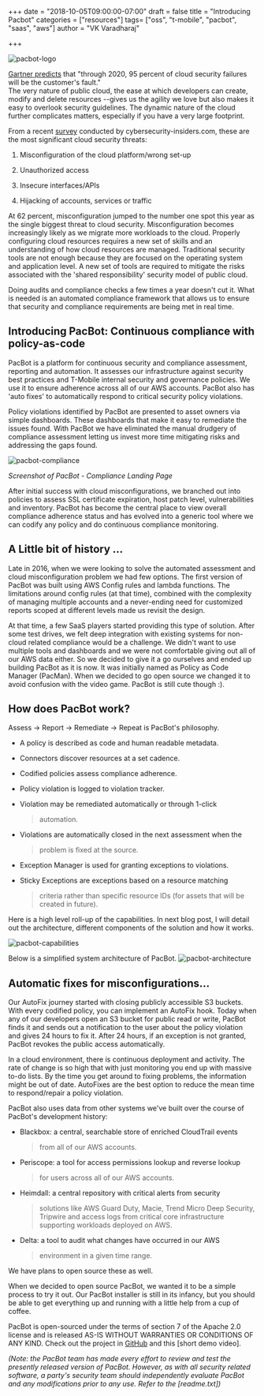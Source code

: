 +++
date = "2018-10-05T09:00:00-07:00"
draft = false
title = "Introducing Pacbot"
categories = ["resources"]
tags= ["oss", "t-mobile", "pacbot", "saas", "aws"]
author = "VK Varadharaj"

+++

![pacbot-logo](/blog/introducing-pacbot/logo.png)

[Gartner
predicts](https://www.gartner.com/smarterwithgartner/why-cloud-security-is-everyones-business)
that "through 2020, 95 percent of cloud security failures will be the
customer's fault."      
The very nature of public cloud, the ease at which developers can
create, modify and delete resources --gives us the agility we love but
also makes it easy to overlook security guidelines. The dynamic nature
of the cloud further complicates matters, especially if you have a very
large footprint.

From a recent
[survey](https://www.cybersecurity-insiders.com/portfolio/2018-cloud-security-report-download/)
conducted by cybersecurity-insiders.com,
these are the most significant cloud security threats:

1.  Misconfiguration of the cloud platform/wrong set-up

2.  Unauthorized access

3.  Insecure interfaces/APIs

4.  Hijacking of accounts, services or traffic

At 62 percent, misconfiguration jumped to the number one spot this year
as the single biggest threat to cloud security. Misconfiguration becomes
increasingly likely as we migrate more workloads to the cloud. Properly
configuring cloud resources requires a new set of skills and an
understanding of how cloud resources are managed. Traditional security
tools are not enough because they are focused on the operating system
and application level. A new set of tools are required to mitigate the
risks associated with the 'shared responsibility' security model of
public cloud.

Doing audits and compliance checks a few times a year doesn't cut it.
What is needed is an automated compliance framework that allows us to
ensure that security and compliance requirements are being met in real
time.  

## Introducing PacBot: Continuous compliance with policy-as-code

PacBot is a platform for continuous security and compliance assessment,
reporting and automation. It assesses our infrastructure against
security best practices and T-Mobile internal security and governance
policies. We use it to ensure adherence across all of our AWS accounts.
PacBot also has 'auto fixes' to automatically respond to critical
security policy violations.

Policy violations identified by PacBot are presented to asset owners via
simple dashboards. These dashboards that make it easy to remediate the
issues found. With PacBot we have eliminated the manual drudgery of
compliance assessment letting us invest more time mitigating risks and
addressing the gaps found.

![pacbot-compliance](/blog/introducing-pacbot/pacbot-compliance.png)

*Screenshot of PacBot - Compliance Landing Page*

After initial success with cloud misconfigurations, we branched out into
policies to assess SSL certificate expiration, host patch level,
vulnerabilities and inventory. PacBot has become the central place to
view overall compliance adherence status and has evolved into a generic
tool where we can codify any policy and do continuous compliance
monitoring.

## A Little bit of history ...

Late in 2016, when we were looking to solve the automated assessment and
cloud misconfiguration problem we had few options. The first version of
PacBot was built using AWS Config rules and lambda functions. The
limitations around config rules (at that time), combined with the
complexity of managing multiple accounts and a never-ending need for
customized reports scoped at different levels made us revisit the
design.

At that time, a few SaaS players started providing this type of
solution. After some test drives, we felt deep integration with existing
systems for non-cloud related compliance would be a challenge. We didn't
want to use multiple tools and dashboards and we were not comfortable
giving out all of our AWS data either. So we decided to give it a go
ourselves and ended up building PacBot as it is now. It was initially
named as Policy as Code Manager (PacMan). When we decided to go open
source we changed it to avoid confusion with the video game. PacBot is
still cute though :).

## How does PacBot work?

Assess -> Report -> Remediate -> Repeat is PacBot's philosophy.

-   A policy is described as code and human readable metadata.

-   Connectors discover resources at a set cadence.

-   Codified policies assess compliance adherence.

-   Policy violation is logged to violation tracker.

-   Violation may be remediated automatically or through 1-click
    > automation.

-   Violations are automatically closed in the next assessment when the
    > problem is fixed at the source.

-   Exception Manager is used for granting exceptions to violations.

-   Sticky Exceptions are exceptions based on a resource matching
    > criteria rather than specific resource IDs (for assets that will
    > be created in future).

Here is a high level roll-up of the capabilities. In next blog post, I
will detail out the architecture, different components of the solution
and how it works.

![pacbot-capabilities](/blog/introducing-pacbot/capabilities.png)

Below is a simplified system architecture of PacBot.
![pacbot-architecture](/blog/introducing-pacbot/architecture.png)

## Automatic fixes for misconfigurations...

Our AutoFix journey started with closing publicly accessible S3 buckets.
With every codified policy, you can implement an AutoFix hook. Today
when any of our developers open an S3 bucket for public read or write,
PacBot finds it and sends out a notification to the user about the
policy violation and gives 24 hours to fix it. After 24 hours, if an
exception is not granted, PacBot revokes the public access
automatically.

In a cloud environment, there is continuous deployment and activity. The
rate of change is so high that with just monitoring you end up with
massive to-do lists. By the time you get around to fixing problems, the
information might be out of date. AutoFixes are the best option to
reduce the mean time to respond/repair a policy violation.

PacBot also uses data from other systems we've built over the course of
PacBot's development history:

-   Blackbox: a central, searchable store of enriched CloudTrail events
    > from all of our AWS accounts.

-   Periscope: a tool for access permissions lookup and reverse lookup
    > for users across all of our AWS accounts.

-   Heimdall: a central repository with critical alerts from security
    > solutions like AWS Guard Duty, Macie, Trend Micro Deep Security,
    > Tripwire and access logs from critical core infrastructure
    > supporting workloads deployed on AWS.

-   Delta: a tool to audit what changes have occurred in our AWS
    > environment in a given time range.

We have plans to open source these as well.

When we decided to open source PacBot, we wanted it to be a simple
process to try it out. Our PacBot installer is still in its infancy, but
you should be able to get everything up and running with a little help
from a cup of coffee.

PacBot is open-sourced under the terms of section 7 of the Apache 2.0
license and is released AS-IS WITHOUT WARRANTIES OR CONDITIONS OF ANY
KIND. Check out the project in
[GitHub](https://github.com/tmobile/pacbot) and this
[short demo video].

*(Note: the PacBot team has made every effort to review and test the
presently released version of PacBot. However, as with all security
related software, a party's security team should independently evaluate
PacBot and any modifications prior to any use. Refer to the
[readme.txt])*

